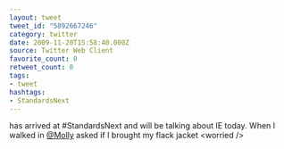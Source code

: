 ```yaml
---
layout: tweet
tweet_id: "5892667246"
category: twitter
date: 2009-11-20T15:58:40.000Z
source: Twitter Web Client
favorite_count: 0
retweet_count: 0
tags:
- tweet
hashtags:
- StandardsNext
---
```


has arrived at #StandardsNext and will be talking about IE today.  When I walked in [@Molly](https://twitter.com/@Molly) asked if I brought my flack jacket &lt;worried /&gt;
